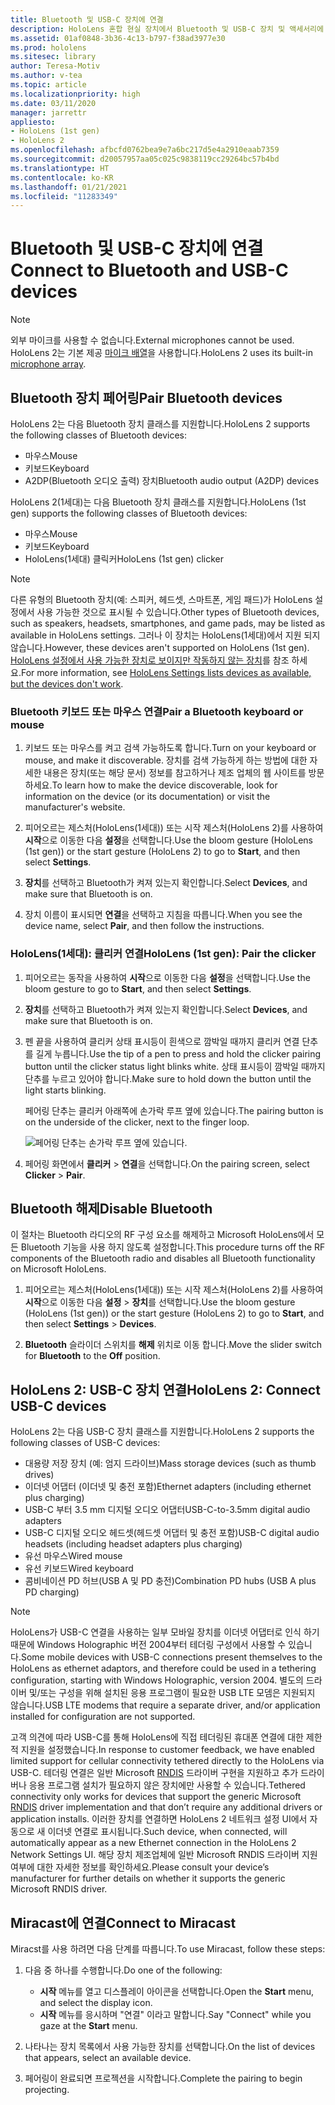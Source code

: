 ```yaml
---
title: Bluetooth 및 USB-C 장치에 연결
description: HoloLens 혼합 현실 장치에서 Bluetooth 및 USB-C 장치 및 액세서리에 연결을 시작하세요.
ms.assetid: 01af0848-3b36-4c13-b797-f38ad3977e30
ms.prod: hololens
ms.sitesec: library
author: Teresa-Motiv
ms.author: v-tea
ms.topic: article
ms.localizationpriority: high
ms.date: 03/11/2020
manager: jarrettr
appliesto:
- HoloLens (1st gen)
- HoloLens 2
ms.openlocfilehash: afbcfd0762bea9e7a6bc217d5e4a2910eaab7359
ms.sourcegitcommit: d20057957aa05c025c9838119cc29264bc57b4bd
ms.translationtype: HT
ms.contentlocale: ko-KR
ms.lasthandoff: 01/21/2021
ms.locfileid: "11283349"
---
```

# <span data-ttu-id="f0d47-103">Bluetooth 및 USB-C 장치에 연결</span><span class="sxs-lookup"><span data-stu-id="f0d47-103">Connect to Bluetooth and USB-C devices</span></span>

> [!NOTE]
> <span data-ttu-id="f0d47-104">외부 마이크를 사용할 수 없습니다.</span><span class="sxs-lookup"><span data-stu-id="f0d47-104">External microphones cannot be used.</span></span> <span data-ttu-id="f0d47-105">HoloLens 2는 기본 제공 [마이크 배열](hololens2-hardware.md#audio-and-speech)을 사용합니다.</span><span class="sxs-lookup"><span data-stu-id="f0d47-105">HoloLens 2 uses its built-in [microphone array](hololens2-hardware.md#audio-and-speech).</span></span>

## <span data-ttu-id="f0d47-106">Bluetooth 장치 페어링</span><span class="sxs-lookup"><span data-stu-id="f0d47-106">Pair Bluetooth devices</span></span>

<span data-ttu-id="f0d47-107">HoloLens 2는 다음 Bluetooth 장치 클래스를 지원합니다.</span><span class="sxs-lookup"><span data-stu-id="f0d47-107">HoloLens 2 supports the following classes of Bluetooth devices:</span></span>

- <span data-ttu-id="f0d47-108">마우스</span><span class="sxs-lookup"><span data-stu-id="f0d47-108">Mouse</span></span>
- <span data-ttu-id="f0d47-109">키보드</span><span class="sxs-lookup"><span data-stu-id="f0d47-109">Keyboard</span></span>
- <span data-ttu-id="f0d47-110">A2DP(Bluetooth 오디오 출력) 장치</span><span class="sxs-lookup"><span data-stu-id="f0d47-110">Bluetooth audio output (A2DP) devices</span></span>

<span data-ttu-id="f0d47-111">HoloLens 2(1세대)는 다음 Bluetooth 장치 클래스를 지원합니다.</span><span class="sxs-lookup"><span data-stu-id="f0d47-111">HoloLens (1st gen) supports the following classes of Bluetooth devices:</span></span>

- <span data-ttu-id="f0d47-112">마우스</span><span class="sxs-lookup"><span data-stu-id="f0d47-112">Mouse</span></span>
- <span data-ttu-id="f0d47-113">키보드</span><span class="sxs-lookup"><span data-stu-id="f0d47-113">Keyboard</span></span>
- <span data-ttu-id="f0d47-114">HoloLens(1세대) 클릭커</span><span class="sxs-lookup"><span data-stu-id="f0d47-114">HoloLens (1st gen) clicker</span></span>

> [!NOTE]
> <span data-ttu-id="f0d47-115">다른 유형의 Bluetooth 장치(예: 스피커, 헤드셋, 스마트폰, 게임 패드)가 HoloLens 설정에서 사용 가능한 것으로 표시될 수 있습니다.</span><span class="sxs-lookup"><span data-stu-id="f0d47-115">Other types of Bluetooth devices, such as speakers, headsets, smartphones, and game pads, may be listed as available in HoloLens settings.</span></span> <span data-ttu-id="f0d47-116">그러나 이 장치는 HoloLens(1세대)에서 지원 되지 않습니다.</span><span class="sxs-lookup"><span data-stu-id="f0d47-116">However, these devices aren't supported on HoloLens (1st gen).</span></span> <span data-ttu-id="f0d47-117">[HoloLens 설정에서 사용 가능한 장치로 보이지만 작동하지 않는 장치](hololens-FAQ.md#hololens-settings-lists-devices-as-available-but-the-devices-dont-work)를 참조 하세요.</span><span class="sxs-lookup"><span data-stu-id="f0d47-117">For more information, see [HoloLens Settings lists devices as available, but the devices don't work](hololens-FAQ.md#hololens-settings-lists-devices-as-available-but-the-devices-dont-work).</span></span>

### <span data-ttu-id="f0d47-118">Bluetooth 키보드 또는 마우스 연결</span><span class="sxs-lookup"><span data-stu-id="f0d47-118">Pair a Bluetooth keyboard or mouse</span></span>

1. <span data-ttu-id="f0d47-119">키보드 또는 마우스를 켜고 검색 가능하도록 합니다.</span><span class="sxs-lookup"><span data-stu-id="f0d47-119">Turn on your keyboard or mouse, and make it discoverable.</span></span> <span data-ttu-id="f0d47-120">장치를 검색 가능하게 하는 방법에 대한 자세한 내용은 장치(또는 해당 문서) 정보를 참고하거나 제조 업체의 웹 사이트를 방문하세요.</span><span class="sxs-lookup"><span data-stu-id="f0d47-120">To learn how to make the device discoverable, look for information on the device (or its documentation) or visit the manufacturer's website.</span></span>

1. <span data-ttu-id="f0d47-121">피어오르는 제스처(HoloLens(1세대)) 또는 시작 제스처(HoloLens 2)를 사용하여 **시작**으로 이동한 다음 **설정**을 선택합니다.</span><span class="sxs-lookup"><span data-stu-id="f0d47-121">Use the bloom gesture (HoloLens (1st gen)) or the start gesture (HoloLens 2) to go to **Start**, and then select **Settings**.</span></span>

1. <span data-ttu-id="f0d47-122">**장치**를 선택하고 Bluetooth가 켜져 있는지 확인합니다.</span><span class="sxs-lookup"><span data-stu-id="f0d47-122">Select **Devices**, and make sure that Bluetooth is on.</span></span>  

1. <span data-ttu-id="f0d47-123">장치 이름이 표시되면 **연결**을 선택하고 지침을 따릅니다.</span><span class="sxs-lookup"><span data-stu-id="f0d47-123">When you see the device name, select **Pair**, and then follow the instructions.</span></span>

### <span data-ttu-id="f0d47-124">HoloLens(1세대): 클리커 연결</span><span class="sxs-lookup"><span data-stu-id="f0d47-124">HoloLens (1st gen): Pair the clicker</span></span>

1. <span data-ttu-id="f0d47-125">피어오르는 동작을 사용하여 **시작**으로 이동한 다음 **설정**을 선택합니다.</span><span class="sxs-lookup"><span data-stu-id="f0d47-125">Use the bloom gesture to go to **Start**, and then select **Settings**.</span></span>

1. <span data-ttu-id="f0d47-126">**장치**를 선택하고 Bluetooth가 켜져 있는지 확인합니다.</span><span class="sxs-lookup"><span data-stu-id="f0d47-126">Select **Devices**, and make sure that Bluetooth is on.</span></span>

1. <span data-ttu-id="f0d47-127">펜 끝을 사용하여 클리커 상태 표시등이 흰색으로 깜박일 때까지 클리커 연결 단추를 길게 누릅니다.</span><span class="sxs-lookup"><span data-stu-id="f0d47-127">Use the tip of a pen to press and hold the clicker pairing button until the clicker status light blinks white.</span></span> <span data-ttu-id="f0d47-128">상태 표시등이 깜박일 때까지 단추를 누르고 있어야 합니다.</span><span class="sxs-lookup"><span data-stu-id="f0d47-128">Make sure to hold down the button until the light starts blinking.</span></span>  

   <span data-ttu-id="f0d47-129">페어링 단추는 클리커 아래쪽에 손가락 루프 옆에 있습니다.</span><span class="sxs-lookup"><span data-stu-id="f0d47-129">The pairing button is on the underside of the clicker, next to the finger loop.</span></span>
   
   ![페어링 단추는 손가락 루프 옆에 있습니다.](images/use-hololens-clicker-1.png)
   
1. <span data-ttu-id="f0d47-131">페어링 화면에서 **클리커** > **연결**을 선택합니다.</span><span class="sxs-lookup"><span data-stu-id="f0d47-131">On the pairing screen, select **Clicker** > **Pair**.</span></span>

## <span data-ttu-id="f0d47-132">Bluetooth 해제</span><span class="sxs-lookup"><span data-stu-id="f0d47-132">Disable Bluetooth</span></span>

<span data-ttu-id="f0d47-133">이 절차는 Bluetooth 라디오의 RF 구성 요소를 해제하고 Microsoft HoloLens에서 모든 Bluetooth 기능을 사용 하지 않도록 설정합니다.</span><span class="sxs-lookup"><span data-stu-id="f0d47-133">This procedure turns off the RF components of the Bluetooth radio and disables all Bluetooth functionality on Microsoft HoloLens.</span></span>

1. <span data-ttu-id="f0d47-134">피어오르는 제스처(HoloLens(1세대)) 또는 시작 제스처(HoloLens 2)를 사용하여 **시작**으로 이동한 다음 **설정** > **장치**를 선택합니다.</span><span class="sxs-lookup"><span data-stu-id="f0d47-134">Use the bloom gesture (HoloLens (1st gen)) or the start gesture (HoloLens 2) to go to **Start**, and then select **Settings** > **Devices**.</span></span>

1. <span data-ttu-id="f0d47-135">**Bluetooth** 슬라이더 스위치를 **해제** 위치로 이동 합니다.</span><span class="sxs-lookup"><span data-stu-id="f0d47-135">Move the slider switch for **Bluetooth** to the **Off** position.</span></span>

## <span data-ttu-id="f0d47-136">HoloLens 2: USB-C 장치 연결</span><span class="sxs-lookup"><span data-stu-id="f0d47-136">HoloLens 2: Connect USB-C devices</span></span>

<span data-ttu-id="f0d47-137">HoloLens 2는 다음 USB-C 장치 클래스를 지원합니다.</span><span class="sxs-lookup"><span data-stu-id="f0d47-137">HoloLens 2 supports the following classes of USB-C devices:</span></span>

- <span data-ttu-id="f0d47-138">대용량 저장 장치 (예: 엄지 드라이브)</span><span class="sxs-lookup"><span data-stu-id="f0d47-138">Mass storage devices (such as thumb drives)</span></span>
- <span data-ttu-id="f0d47-139">이더넷 어댑터 (이더넷 및 충전 포함)</span><span class="sxs-lookup"><span data-stu-id="f0d47-139">Ethernet adapters (including ethernet plus charging)</span></span>
- <span data-ttu-id="f0d47-140">USB-C 부터 3.5 mm 디지털 오디오 어댑터</span><span class="sxs-lookup"><span data-stu-id="f0d47-140">USB-C-to-3.5mm digital audio adapters</span></span>
- <span data-ttu-id="f0d47-141">USB-C 디지털 오디오 헤드셋(헤드셋 어댑터 및 충전 포함)</span><span class="sxs-lookup"><span data-stu-id="f0d47-141">USB-C digital audio headsets (including headset adapters plus charging)</span></span>
- <span data-ttu-id="f0d47-142">유선 마우스</span><span class="sxs-lookup"><span data-stu-id="f0d47-142">Wired mouse</span></span>
- <span data-ttu-id="f0d47-143">유선 키보드</span><span class="sxs-lookup"><span data-stu-id="f0d47-143">Wired keyboard</span></span>
- <span data-ttu-id="f0d47-144">콤비네이션 PD 허브(USB A 및 PD 충전)</span><span class="sxs-lookup"><span data-stu-id="f0d47-144">Combination PD hubs (USB A plus PD charging)</span></span>

> [!NOTE]
> <span data-ttu-id="f0d47-145">HoloLens가 USB-C 연결을 사용하는 일부 모바일 장치를 이더넷 어댑터로 인식 하기 때문에 Windows Holographic 버전 2004부터 테더링 구성에서 사용할 수 있습니다.</span><span class="sxs-lookup"><span data-stu-id="f0d47-145">Some mobile devices with USB-C connections present themselves to the HoloLens as ethernet adaptors, and therefore could be used in a tethering configuration, starting with Windows Holographic, version 2004.</span></span> <span data-ttu-id="f0d47-146">별도의 드라이버 및/또는 구성을 위해 설치된 응용 프로그램이 필요한 USB LTE 모뎀은 지원되지 않습니다.</span><span class="sxs-lookup"><span data-stu-id="f0d47-146">USB LTE modems that require a separate driver, and/or application installed for configuration are not supported.</span></span>

<span data-ttu-id="f0d47-147">고객 의견에 따라 USB-C를 통해 HoloLens에 직접 테더링된 휴대폰 연결에 대한 제한적 지원을 설정했습니다.</span><span class="sxs-lookup"><span data-stu-id="f0d47-147">In response to customer feedback, we have enabled limited support for cellular connectivity tethered directly to the HoloLens via USB-C.</span></span>  <span data-ttu-id="f0d47-148">테더링 연결은 일반 Microsoft [RNDIS](https://docs.microsoft.com/windows-hardware/drivers/network/overview-of-remote-ndis--rndis-) 드라이버 구현을 지원하고 추가 드라이버나 응용 프로그램 설치가 필요하지 않은 장치에만 사용할 수 있습니다.</span><span class="sxs-lookup"><span data-stu-id="f0d47-148">Tethered connectivity only works for devices that support the generic Microsoft [RNDIS](https://docs.microsoft.com/windows-hardware/drivers/network/overview-of-remote-ndis--rndis-) driver implementation and that don’t require any additional drivers or application installs.</span></span>  <span data-ttu-id="f0d47-149">이러한 장치를 연결하면 HoloLens 2 네트워크 설정 UI에서 자동으로 새 이더넷 연결로 표시됩니다.</span><span class="sxs-lookup"><span data-stu-id="f0d47-149">Such device, when connected, will automatically appear as a new Ethernet connection in the HoloLens 2 Network Settings UI.</span></span> <span data-ttu-id="f0d47-150">해당 장치 제조업체에 일반 Microsoft RNDIS 드라이버 지원 여부에 대한 자세한 정보를 확인하세요.</span><span class="sxs-lookup"><span data-stu-id="f0d47-150">Please consult your device’s manufacturer for further details on whether it supports the generic Microsoft RNDIS driver.</span></span>

## <span data-ttu-id="f0d47-151">Miracast에 연결</span><span class="sxs-lookup"><span data-stu-id="f0d47-151">Connect to Miracast</span></span>

<span data-ttu-id="f0d47-152">Miracst를 사용 하려면 다음 단계를 따릅니다.</span><span class="sxs-lookup"><span data-stu-id="f0d47-152">To use Miracast, follow these steps:</span></span>

1. <span data-ttu-id="f0d47-153">다음 중 하나를 수행합니다.</span><span class="sxs-lookup"><span data-stu-id="f0d47-153">Do one of the following:</span></span>  

   - <span data-ttu-id="f0d47-154">**시작** 메뉴를 열고 디스플레이 아이콘을 선택합니다.</span><span class="sxs-lookup"><span data-stu-id="f0d47-154">Open the **Start** menu, and select the display icon.</span></span>
   - <span data-ttu-id="f0d47-155">**시작** 메뉴를 응시하며 "연결" 이라고 말합니다.</span><span class="sxs-lookup"><span data-stu-id="f0d47-155">Say "Connect" while you gaze at the **Start** menu.</span></span>  

1. <span data-ttu-id="f0d47-156">나타나는 장치 목록에서 사용 가능한 장치를 선택합니다.</span><span class="sxs-lookup"><span data-stu-id="f0d47-156">On the list of devices that appears, select an available device.</span></span>

1. <span data-ttu-id="f0d47-157">페어링이 완료되면 프로젝션을 시작합니다.</span><span class="sxs-lookup"><span data-stu-id="f0d47-157">Complete the pairing to begin projecting.</span></span>
